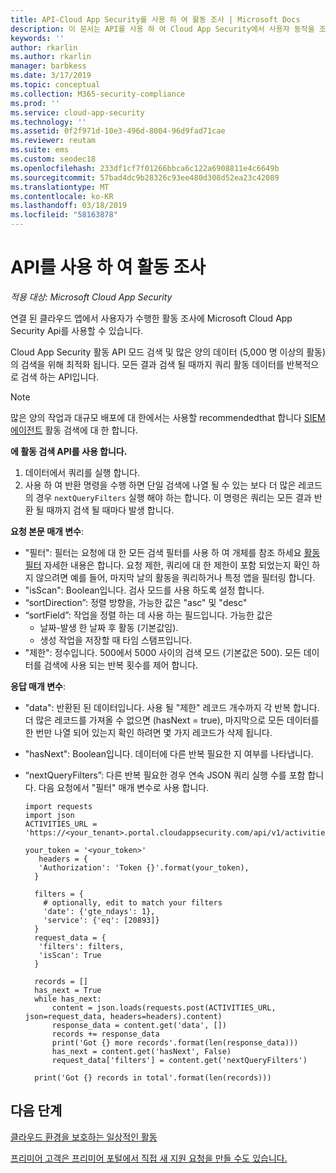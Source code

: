 ```yaml
---
title: API-Cloud App Security를 사용 하 여 활동 조사 | Microsoft Docs
description: 이 문서는 API를 사용 하 여 Cloud App Security에서 사용자 동작을 조사 하는 방법에 정보를 제공 합니다.
keywords: ''
author: rkarlin
ms.author: rkarlin
manager: barbkess
ms.date: 3/17/2019
ms.topic: conceptual
ms.collection: M365-security-compliance
ms.prod: ''
ms.service: cloud-app-security
ms.technology: ''
ms.assetid: 0f2f971d-10e3-496d-8004-96d9fad71cae
ms.reviewer: reutam
ms.suite: ems
ms.custom: seodec18
ms.openlocfilehash: 233df1cf7f01266bbca6c122a6908811e4c6649b
ms.sourcegitcommit: 57bad4dc9b28326c93ee480d308d52ea23c42089
ms.translationtype: MT
ms.contentlocale: ko-KR
ms.lasthandoff: 03/18/2019
ms.locfileid: "58163878"
---
```

# <a name="investigate-activities-using-the-api"></a>API를 사용 하 여 활동 조사

*적용 대상: Microsoft Cloud App Security*

연결 된 클라우드 앱에서 사용자가 수행한 활동 조사에 Microsoft Cloud App Security Api를 사용할 수 있습니다. 

Cloud App Security 활동 API 모드 검색 및 많은 양의 데이터 (5,000 명 이상의 활동)의 검색을 위해 최적화 됩니다. 모든 결과 검색 될 때까지 쿼리 활동 데이터를 반복적으로 검색 하는 API입니다. 

> [!NOTE] 
> 많은 양의 작업과 대규모 배포에 대 한에서는 사용할 recommendedthat 합니다 [SIEM 에이전트](siem.md) 활동 검색에 대 한 합니다.

**에 활동 검색 API를 사용 합니다.**

1. 데이터에서 쿼리를 실행 합니다.
1. 사용 하 여 반환 명령을 수행 하면 단일 검색에 나열 될 수 있는 보다 더 많은 레코드의 경우 `nextQueryFilters` 실행 해야 하는 합니다. 이 명령은 쿼리는 모든 결과 반환 될 때까지 검색 될 때마다 발생 합니다.
 
 
**요청 본문 매개 변수**:
- "필터": 필터는 요청에 대 한 모든 검색 필터를 사용 하 여 개체를 참조 하세요 [활동 필터](activity-filters.md) 자세한 내용은 합니다. 요청 제한, 쿼리에 대 한 제한이 포함 되었는지 확인 하지 않으려면 예를 들어, 마지막 날의 활동을 쿼리하거나 특정 앱을 필터링 합니다.
- "isScan": Boolean입니다. 검사 모드를 사용 하도록 설정 합니다.
- “sortDirection”: 정렬 방향을, 가능한 값은 "asc" 및 "desc" 
- “sortField”: 작업을 정렬 하는 데 사용 하는 필드입니다. 가능한 값은 
    - 날짜-발생 한 날짜 후 활동 (기본값임).
    - 생성 작업을 저장할 때 타임 스탬프입니다.
- "제한": 정수입니다. 500에서 5000 사이의 검색 모드 (기본값은 500). 모든 데이터를 검색에 사용 되는 반복 횟수를 제어 합니다. 

**응답 매개 변수**:
- "data": 반환된 된 데이터입니다. 사용 될 "제한" 레코드 개수까지 각 반복 합니다. 더 많은 레코드를 가져올 수 없으면 (hasNext = true), 마지막으로 모든 데이터를 한 번만 나열 되어 있는지 확인 하려면 몇 가지 레코드가 삭제 됩니다.
- "hasNext": Boolean입니다. 데이터에 다른 반복 필요한 지 여부를 나타냅니다.
- “nextQueryFilters”: 다른 반복 필요한 경우 연속 JSON 쿼리 실행 수를 포함 합니다. 다음 요청에서 "필터" 매개 변수로 사용 합니다.



      import requests
      import json
      ACTIVITIES_URL = 'https://<your_tenant>.portal.cloudappsecurity.com/api/v1/activities/'
    
      your_token = '<your_token>'
         headers = {
         'Authorization': 'Token {}'.format(your_token),
        }
    
        filters = {
          # optionally, edit to match your filters
          'date': {'gte_ndays': 1},
          'service': {'eq': [20893]}
        }
        request_data = {
         'filters': filters,
         'isScan': True
        }
        
        records = []
        has_next = True
        while has_next:
            content = json.loads(requests.post(ACTIVITIES_URL, json=request_data, headers=headers).content)
            response_data = content.get('data', [])
            records += response_data
            print('Got {} more records'.format(len(response_data)))
            has_next = content.get('hasNext', False)
            request_data['filters'] = content.get('nextQueryFilters')
        
        print('Got {} records in total'.format(len(records)))
        
 
## <a name="next-steps"></a>다음 단계
[클라우드 환경을 보호하는 일상적인 활동](daily-activities-to-protect-your-cloud-environment.md)   

[프리미어 고객은 프리미어 포털에서 직접 새 지원 요청을 만들 수도 있습니다.](https://premier.microsoft.com/)  
  
